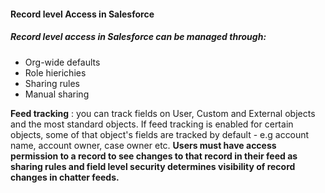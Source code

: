 #### Record level Access in Salesforce

##### Record level access in Salesforce can be managed through: 
* Org-wide defaults
* Role hierichies
* Sharing rules
* Manual sharing

**Feed tracking** : you can track fields on User, Custom and External objects and the most standard objects.
If feed tracking is enabled for certain objects, some of that object's fields are tracked by default - e.g account name, account owner, case owner etc.
**Users must have access permission to a record to see changes to that record in their feed as sharing rules and field level security determines visibility of record changes in chatter feeds.**
